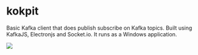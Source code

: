 # kokpit
Basic Kafka client that does publish subscribe on Kafka topics. Built using KafkaJS, Electronjs and Socket.io. It runs as a Windows application.

<img src = "https://raw.githubusercontent.com/daneshzaki/kokpit/main/images/screenshot.png" />

